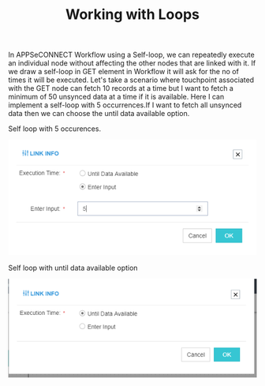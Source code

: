 ﻿---
title: "Working with Loops"
toc: true
tag: 
tag: 
        - developers
        - nodes
category: "Workflow"
menus: 
    nodeandlinks:
        icon: fa fa-link
        title: "Working with Loops" 
        identifier: linkloops
---
In APPSeCONNECT Workflow using a Self-loop, we can repeatedly execute an individual node without affecting the other nodes that are linked with it. If we draw a self-loop in GET element in Workflow it will ask for the no of times it will be executed. Let's take a scenario where touchpoint associated with the GET node can fetch 10 records at a time but I want to fetch a minimum of 50 unsynced data at a time if it is available. Here I can implement a self-loop with 5 occurrences.If I want to fetch all unsynced data then we can choose the until data available option.

Self loop with 5 occurences.

![No Of Time](/staticfiles/workflow-management/media/Selfloop/No_ofTime.PNG)

Self loop with until data available option

![Until Data](/staticfiles/workflow-management/media/Selfloop/UntilData.PNG)
